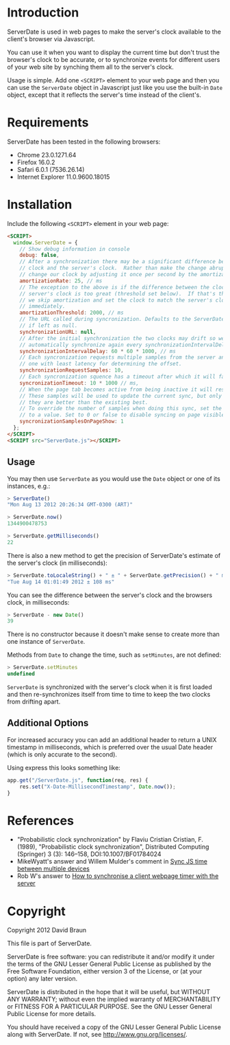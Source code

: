 # Introduction

ServerDate is used in web pages to make the server's clock available to the
client's browser via Javascript.

You can use it when you want to display the current time but don't trust the
browser's clock to be accurate, or to synchronize events for different users of
your web site by synching them all to the server's clock.

Usage is simple.  Add one `<SCRIPT>` element to your web page and then you can
use the `ServerDate` object in Javascript just like you use the built-in `Date`
object, except that it reflects the server's time instead of the client's.

# Requirements

ServerDate has been tested in the following browsers:

* Chrome 23.0.1271.64
* Firefox 16.0.2
* Safari 6.0.1 (7536.26.14)
* Internet Explorer 11.0.9600.18015

# Installation

Include the following `<SCRIPT>` element in your web page:

```html
<SCRIPT>
  window.ServerDate = {
    // Show debug information in console
    debug: false,
    // After a synchronization there may be a significant difference between our
    // clock and the server's clock.  Rather than make the change abruptly, we
    // change our clock by adjusting it once per second by the amortizationRate.
    amortizationRate: 25, // ms
    // The exception to the above is if the difference between the clock and
    // server's clock is too great (threshold set below).  If that's the case then
    // we skip amortization and set the clock to match the server's clock
    // immediately.
    amortizationThreshold: 2000, // ms
    // The URL called during syncronization. Defaults to the ServerDate script URL
    // if left as null.
    synchronizationURL: null,
    // After the initial synchronization the two clocks may drift so we
    // automatically synchronize again every synchronizationIntervalDelay.
    synchronizationIntervalDelay: 60 * 60 * 1000, // ms
    // Each syncronization requests multiple samples from the server and uses the
    // one with least latency for determining the offset.
    synchronizationRequestSamples: 10,
    // Each syncronization squence has a timeout after which it will fail.
    syncronizationTimeout: 10 * 1000 // ms,
    // When the page tab becomes active from being inactive it will resync.
    // These samples will be used to update the current sync, but only if
    // they are better than the existing best.
    // To override the number of samples when doing this sync, set the below
    // to a value. Set to 0 or false to disable syncing on page visible events.
    syncronizationSamplesOnPageShow: 1
  };
</SCRIPT>
<SCRIPT src="ServerDate.js"></SCRIPT>
```

## Usage

You may then use `ServerDate` as you would use the `Date` object or one of its
instances, e.g.:

```javascript
> ServerDate()
"Mon Aug 13 2012 20:26:34 GMT-0300 (ART)"

> ServerDate.now()
1344900478753

> ServerDate.getMilliseconds()
22
```

There is also a new method to get the precision of ServerDate's estimate of the
server's clock (in milliseconds):

```javascript
> ServerDate.toLocaleString() + " ± " + ServerDate.getPrecision() + " ms"
"Tue Aug 14 01:01:49 2012 ± 108 ms"
```

You can see the difference between the server's clock and the browsers clock,
in milliseconds:

```javascript
> ServerDate - new Date()
39
```

There is no constructor because it doesn't make sense to create more than one
instance of `ServerDate`.

Methods from `Date` to change the time, such as `setMinutes`, are not defined:

```javascript
> ServerDate.setMinutes
undefined
```

`ServerDate` is synchronized with the server's clock when it is first loaded and
then re-synchronizes itself from time to time to keep the two clocks from
drifting apart.


## Additional Options

For increased accuracy you can add an additional header to return a UNIX timestamp
in milliseconds, which is preferred over the usual Date header (which is only
accurate to the second).

Using express this looks something like:

```javascript
app.get("/ServerDate.js", function(req, res) {
    res.set("X-Date-MillisecondTimestamp", Date.now());
}
```


# References

* "Probabilistic clock synchronization" by Flaviu Cristian
Cristian, F. (1989), "Probabilistic clock synchronization", Distributed
Computing (Springer) 3 (3): 146–158, DOI:10.1007/BF01784024
* MikeWyatt's answer and Willem Mulder's comment in [Sync JS time between
multiple devices](http://stackoverflow.com/questions/10585910/sync-js-time-between-multiple-devices)
* Rob W's answer to [How to synchronise a client webpage timer with the server](http://stackoverflow.com/questions/9350928/how-to-synchronise-a-client-webpage-timer-with-the-server)

# Copyright

Copyright 2012 David Braun

This file is part of ServerDate.

ServerDate is free software: you can redistribute it and/or modify it under the
terms of the GNU Lesser General Public License as published by the Free Software
Foundation, either version 3 of the License, or (at your option) any later
version.

ServerDate is distributed in the hope that it will be useful, but WITHOUT ANY
WARRANTY; without even the implied warranty of MERCHANTABILITY or FITNESS FOR A
PARTICULAR PURPOSE.  See the GNU Lesser General Public License for more details.

You should have received a copy of the GNU Lesser General Public License along
with ServerDate.  If not, see <http://www.gnu.org/licenses/>.
